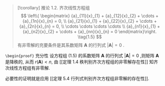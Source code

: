 > [!corollary] 推论 1.2. 
> 齐次线性方程组
> $$
> \left\{ \begin{matrix} {a}_{11}{x}_{1} + {a}_{12}{x}_{2} + \cdots + {a}_{1n}{x}_{n} = 0, \\ {a}_{21}{x}_{1} + {a}_{22}{x}_{2} + \cdots + {a}_{2n}{x}_{n} = 0, \\ \cdots \cdots \cdots \cdots \\ {a}_{n1}{x}_{1} + {a}_{n2}{x}_{2} + \cdots + {a}_{nn}{x}_{n} = 0 \end{matrix}\right. \tag{1.5}
> $$
> 有非零解的充要条件是其系数矩阵 $\mathbf{A}$ 的行列式 $\left| \mathbf{A}\right| = 0$ .

`\begin{proof}`
充分性 
设方程组 (1.5) 的系数矩阵 $\mathbf{A}$ 的行列式 $\left| \mathbf{A}\right| = 0$ ,则矩阵 $\mathbf{A}$ 是降秩的, 从而 $r\left( \mathbf{A}\right) < n$, 由 [[定理 1.4 秩判别齐次方程组的非零解存在性]] 知齐次线性方程组有非零解. 

必要性的证明就是应用 [[定理 5.4 行列式判别齐次方程组非零解的存在性]]. 
